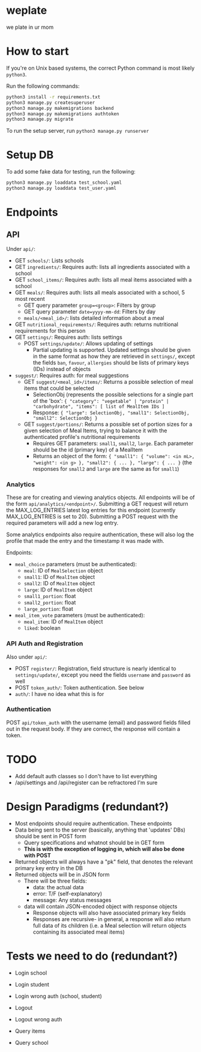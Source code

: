 # weplate
we plate in ur mom

# How to start

If you're on Unix based systems, the correct Python command is most likely `python3`.

Run the following commands:

```bash
python3 install -r requirements.txt
python3 manage.py createsuperuser
python3 manage.py makemigrations backend
python3 manage.py makemigrations authtoken
python3 manage.py migrate
```

To run the setup server, run `python3 manage.py runserver`

# Setup DB

To add some fake data for testing, run the following:

```bash
python3 manage.py loaddata test_school.yaml
python3 manage.py loaddata test_user.yaml
```

# Endpoints

## API

Under `api/`:

- GET `schools/`: Lists schools
- GET `ingredients/`: Requires auth: lists all ingredients associated with a school
- GET `school_items/`: Requires auth: lists all meal items associated with a school
- GET `meals/`: Requires auth: lists all meals associated with a school, 5 most recent
  - GET query parameter `group=<group>`: Filters by group
  - GET query parameter `date=yyyy-mm-dd`: Filters by day
  - `meals/<meal_id>/`: lists detailed information about a meal
- GET `nutritional_requirements/`: Requires auth: returns nutritional requirements for this person
- GET `settings/`: Requires auth: lists settings
  - POST `settings/update/`: Allows updating of settings
    - Partial updating is supported.  Updated settings should be given in the same format as how they are retrieved in `settings/`, except the fields `ban`, `favour`, `allergies` should be lists of primary keys (IDs) instead of objects
- `suggest/`: Requires auth: for meal suggestions
  - GET `suggest/<meal_id>/items/`: Returns a possible selection of meal items that could be selected
    - SelectionObj (represents the possible selections for a single part of the 'box': `{ "category": "vegetable" | "protein" | "carbohydrate", "items": [ list of MealItem IDs ]`
    - Response: `{ "large": SelectionObj, "small1": SelectionObj, "small2": SelectionObj }`
  - GET `suggest/portions/`: Returns a possible set of portion sizes for a given selection of Meal Items, trying to balance it with the authenticated profile's nutritional requirements
    - Requires GET parameters: `small1`, `small2`, `large`.  Each parameter should be the id (primary key) of a MealItem
    - Returns an object of the form: `{ "small1": { "volume": <in mL>, "weight": <in g> }, "small2": { ... }, "large": { ... }` (the responses for `small2` and `large` are the same as for `small1`)

### Analytics

These are for creating and viewing analytics objects.  All endpoints will be of the form `api/analytics/<endpoint>/`.  Submitting a GET request will return the MAX_LOG_ENTRIES latest log entries for this endpoint (currently MAX_LOG_ENTRIES is set to 20).  Submitting a POST request with the required parameters will add a new log entry.

Some analytics endpoints also require authentication, these will also log the profile that made the entry and the timestamp it was made with.

Endpoints:

- `meal_choice` parameters (must be authenticated):
  - `meal`: ID of `MealSelection` object
  - `small1`: ID of `MealItem` object
  - `small2`: ID of `MealItem` object
  - `large`: ID of `MealItem` object
  - `small1_portion`: float
  - `small2_portion`: float
  - `large_portion`: float
- `meal_item_vote` parameters (must be authenticated):
  - `meal_item`: ID of `MealItem` object
  - `liked`: boolean

### API Auth and Registration

Also under `api/`:

- POST `register/`: Registration, field structure is nearly identical to `settings/update/`, except you need the fields `username` and `password` as well
- POST `token_auth/`: Token authentication.  See below
- `auth/`: I have no idea what this is for

### Authentication

POST `api/token_auth` with the username (email) and password fields filled out in the request body.
If they are correct, the response will contain a token.

# TODO

- Add default auth classes so I don't have to list everything
- /api/settings and /api/register can be refractored I'm sure

# Design Paradigms (redundant?)

- Most endpoints should require authentication.  These endpoints
- Data being sent to the server (basically, anything that 'updates' DBs) should be sent in POST form
  - Query specifications and whatnot should be in GET form
  - **This is with the exception of logging in, which will also be done with POST**
- Returned objects will always have a "pk" field, that denotes the relevant primary key entry in the DB
- Returned objects will be in JSON form
  - There will be three fields:
    - data: the actual data
    - error: T/F (self-explanatory)
    - message: Any status messages
  - data will contain JSON-encoded object with response objects
    - Response objects will also have associated primary key fields
    - Responses are recursive- in general, a response will also return full data of its children (i.e. a Meal selection will return objects containing its associated meal items)

# Tests we need to do (redundant?)

- Login school
- Login student
- Login wrong auth (school, student)
- Logout
- Logout wrong auth

- Query items
- Query school